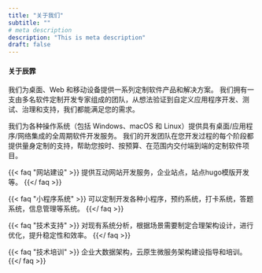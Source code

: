 ```yaml
---
title: "关于我们"
subtitle: ""
# meta description
description: "This is meta description"
draft: false
---
```


#### 关于辰霏

我们为桌面、Web 和移动设备提供一系列定制软件产品和解决方案。 我们拥有一支由多名软件定制开发专家组成的团队，从想法验证到自定义应用程序开发、测试、治理和支持，我们都能满足您的需求。

我们为各种操作系统（包括 Windows、macOS 和 Linux）提供具有桌面/应用程序/网络集成的全周期软件开发服务。 我们的开发团队在您开发过程的每个阶段都提供量身定制的支持，帮助您按时、按预算、在范围内交付端到端的定制软件项目。

{{< faq "网站建设" >}}
提供互动网站开发服务，企业站点，站点hugo模版开发等。
{{</ faq >}}

{{< faq "小程序系统" >}}
可以定制开发各种小程序，预约系统，打卡系统，答题系统，信息管理等系统。
{{</ faq >}}

{{< faq "技术支持" >}}
对现有系统分析，根据场景需要制定合理架构设计，进行优化，提升稳定性和效率。
{{</ faq >}}

{{< faq "技术培训" >}}
企业大数据架构，云原生微服务架构建设指导和培训。
{{</ faq >}}
